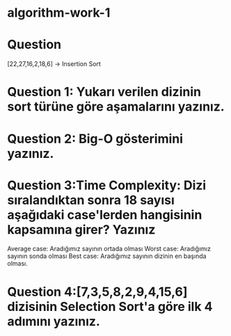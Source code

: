 # algorithm-work-1

# Question 
[22,27,16,2,18,6] -> Insertion Sort

# Question 1: Yukarı verilen dizinin sort türüne göre aşamalarını yazınız.

# Question 2: Big-O gösterimini yazınız.

# Question 3:Time Complexity: Dizi sıralandıktan sonra 18 sayısı aşağıdaki case'lerden hangisinin kapsamına girer? Yazınız

Average case: Aradığımız sayının ortada olması
Worst case: Aradığımız sayının sonda olması
Best case: Aradığımız sayının dizinin en başında olması.

# Question 4:[7,3,5,8,2,9,4,15,6] dizisinin Selection Sort'a göre ilk 4 adımını yazınız.



